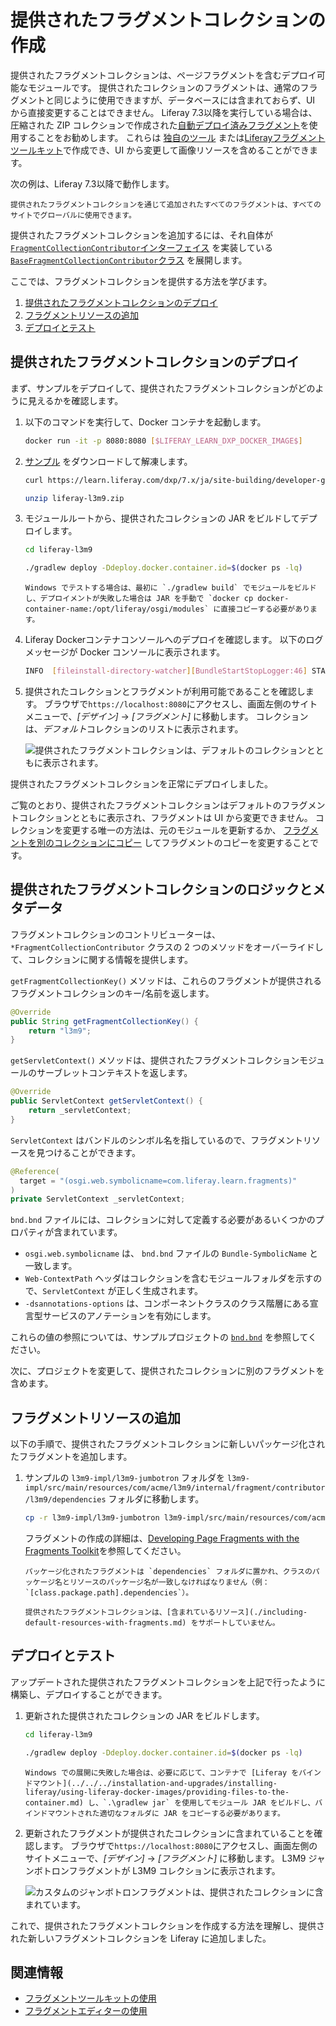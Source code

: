 # 提供されたフラグメントコレクションの作成

提供されたフラグメントコレクションは、ページフラグメントを含むデプロイ可能なモジュールです。 提供されたコレクションのフラグメントは、通常のフラグメントと同じように使用できますが、データベースには含まれておらず、UI から直接変更することはできません。 Liferay 7.3以降を実行している場合は、圧縮された ZIP コレクションで作成された[自動デプロイ済みフラグメント](./auto-deploying-fragments.md)を使用することをお勧めします。 これらは [独自のツール](./using-the-fragments-toolkit.md#collection-format-overview) または[Liferayフラグメントツールキット](./using-the-fragments-toolkit.md)で作成でき、UI から変更して画像リソースを含めることができます。

次の例は、Liferay 7.3以降で動作します。

```{note}
提供されたフラグメントコレクションを通じて追加されたすべてのフラグメントは、すべてのサイトでグローバルに使用できます。
```

提供されたフラグメントコレクションを追加するには、それ自体が [`FragmentCollectionContributor`インターフェイス](https://docs.liferay.com/dxp/apps/fragment/latest/javadocs/com/liferay/fragment/contributor/FragmentCollectionContributor.html) を実装している [`BaseFragmentCollectionContributor`クラス](https://docs.liferay.com/dxp/apps/fragment/latest/javadocs/com/liferay/fragment/contributor/BaseFragmentCollectionContributor.html) を展開します。

ここでは、フラグメントコレクションを提供する方法を学びます。

1.  [提供されたフラグメントコレクションのデプロイ](#deploy-a-contributed-fragment-collection)
2.  [フラグメントリソースの追加](#add-the-fragment-resources)
3.  [デプロイとテスト](#deploy-and-test)

## 提供されたフラグメントコレクションのデプロイ

まず、サンプルをデプロイして、提供されたフラグメントコレクションがどのように見えるかを確認します。

1.  以下のコマンドを実行して、Docker コンテナを起動します。

    ``` bash
    docker run -it -p 8080:8080 [$LIFERAY_LEARN_DXP_DOCKER_IMAGE$]
    ```

2.  [サンプル](https://learn.liferay.com/dxp/7.x/ja/site-building/developer-guide/developing-page-fragments/liferay-l3m9.zip) をダウンロードして解凍します。

    ``` bash
    curl https://learn.liferay.com/dxp/7.x/ja/site-building/developer-guide/developing-page-fragments/liferay-l3m9.zip -O
    ```

    ``` bash
    unzip liferay-l3m9.zip
    ```

3.  モジュールルートから、提供されたコレクションの JAR をビルドしてデプロイします。

    ``` bash
    cd liferay-l3m9
    ```

    ``` bash
    ./gradlew deploy -Ddeploy.docker.container.id=$(docker ps -lq)
    ```

    ```{note}
    Windows でテストする場合は、最初に `./gradlew build` でモジュールをビルドし、デプロイメントが失敗した場合は JAR を手動で `docker cp docker-container-name:/opt/liferay/osgi/modules` に直接コピーする必要があります。
    ```

4.  Liferay Dockerコンテナコンソールへのデプロイを確認します。 以下のログ メッセージが Docker コンソールに表示されます。

    ``` bash
    INFO  [fileinstall-directory-watcher][BundleStartStopLogger:46] STARTED com.acme.l3m9.impl_1.0.0 [1824]
    ```

5.  提供されたコレクションとフラグメントが利用可能であることを確認します。 ブラウザで`https://localhost:8080`にアクセスし、画面左側のサイトメニューで、*[デザイン]* → *[フラグメント]* に移動します。 コレクションは、*デフォルト*コレクションのリストに表示されます。

    ![提供されたフラグメントコレクションは、デフォルトのコレクションとともに表示されます。](./creating-a-contributed-fragment-collection/images/01.png)

提供されたフラグメントコレクションを正常にデプロイしました。

ご覧のとおり、提供されたフラグメントコレクションはデフォルトのフラグメントコレクションとともに表示され、フラグメントは UI から変更できません。 コレクションを変更する唯一の方法は、元のモジュールを更新するか、 [フラグメントを別のコレクションにコピー](../../displaying-content/using-fragments/managing-page-fragments.md#managing-individual-page-fragments) してフラグメントのコピーを変更することです。

## 提供されたフラグメントコレクションのロジックとメタデータ

フラグメントコレクションのコントリビューターは、`*FragmentCollectionContributor` クラスの 2 つのメソッドをオーバーライドして、コレクションに関する情報を提供します。

`getFragmentCollectionKey()` メソッドは、これらのフラグメントが提供されるフラグメントコレクションのキー/名前を返します。

``` java
@Override
public String getFragmentCollectionKey() {
    return "l3m9";
}
```

`getServletContext()` メソッドは、提供されたフラグメントコレクションモジュールのサーブレットコンテキストを返します。

``` java
@Override
public ServletContext getServletContext() {
    return _servletContext;
}
```

`ServletContext` はバンドルのシンボル名を指しているので、フラグメントリソースを見つけることができます。

``` java
@Reference(
  target = "(osgi.web.symbolicname=com.liferay.learn.fragments)"
)
private ServletContext _servletContext;
```

`bnd.bnd` ファイルには、コレクションに対して定義する必要があるいくつかのプロパティが含まれています。

  - `osgi.web.symbolicname` は、 `bnd.bnd` ファイルの `Bundle-SymbolicName` と一致します。
  - `Web-ContextPath` ヘッダはコレクションを含むモジュールフォルダを示すので、`ServletContext` が正しく生成されます。
  - `-dsannotations-options` は、コンポーネントクラスのクラス階層にある宣言型サービスのアノテーションを有効にします。

これらの値の参照については、サンプルプロジェクトの [`bnd.bnd`](https://learn.liferay.com/dxp/7.x/ja/site-building/developer-guide/developing-page-fragments/liferay-l3m9.zip) を参照してください。

次に、プロジェクトを変更して、提供されたコレクションに別のフラグメントを含めます。

## フラグメントリソースの追加

以下の手順で、提供されたフラグメントコレクションに新しいパッケージ化されたフラグメントを追加します。

1.  サンプルの `l3m9-impl/l3m9-jumbotron` フォルダを `l3m9-impl/src/main/resources/com/acme/l3m9/internal/fragment/contributor/l3m9/dependencies` フォルダに移動します。

    ``` bash
    cp -r l3m9-impl/l3m9-jumbotron l3m9-impl/src/main/resources/com/acme/l3m9/internal/fragment/contributor/l3m9/dependencies/
    ```

    フラグメントの作成の詳細は、[Developing Page Fragments with the Fragments Toolkit](./using-the-fragments-toolkit.md)を参照してください。

    ```{note}
    パッケージ化されたフラグメントは `dependencies` フォルダに置かれ、クラスのパッケージ名とリソースのパッケージ名が一致しなければなりません（例： `[class.package.path].dependencies`）。
    ```

    ```{note}
    提供されたフラグメントコレクションは、[含まれているリソース](./including-default-resources-with-fragments.md) をサポートしていません。
    ```

## デプロイとテスト

アップデートされた提供されたフラグメントコレクションを上記で行ったように構築し、デプロイすることができます。

1.  更新された提供されたコレクションの JAR をビルドします。

    ``` bash
    cd liferay-l3m9
    ```

    ``` bash
    ./gradlew deploy -Ddeploy.docker.container.id=$(docker ps -lq)
    ```

    ```{note}
    Windows での展開に失敗した場合は、必要に応じて、コンテナで [Liferay をバインドマウント](../../../installation-and-upgrades/installing-liferay/using-liferay-docker-images/providing-files-to-the-container.md) し、`.\gradlew jar` を使用してモジュール JAR をビルドし、バインドマウントされた適切なフォルダに JAR をコピーする必要があります。
    ```

2.  更新されたフラグメントが提供されたコレクションに含まれていることを確認します。 ブラウザで`https://localhost:8080`にアクセスし、画面左側のサイトメニューで、*[デザイン]* → *[フラグメント]* に移動します。 L3M9 ジャンボトロンフラグメントが L3M9 コレクションに表示されます。

    ![カスタムのジャンボトロンフラグメントは、提供されたコレクションに含まれています。](./creating-a-contributed-fragment-collection/images/02.png)

これで、提供されたフラグメントコレクションを作成する方法を理解し、提供された新しいフラグメントコレクションを Liferay に追加しました。

## 関連情報

  - [フラグメントツールキットの使用](./using-the-fragments-toolkit.md)
  - [フラグメントエディターの使用](./using-the-fragments-editor.md)
